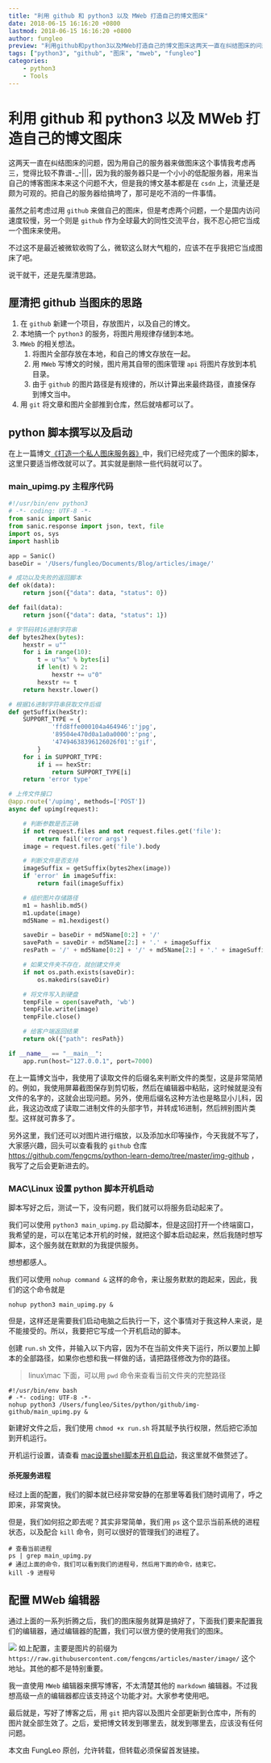 ```yaml
---
title: "利用 github 和 python3 以及 MWeb 打造自己的博文图床"
date: 2018-06-15 16:16:20 +0800
lastmod: 2018-06-15 16:16:20 +0800
author: fungleo
preview: "利用github和python3以及MWeb打造自己的博文图床这两天一直在纠结图床的问题，因为用自己的服务器来做图床这个事情我考虑再三，觉得比较不靠谱-_-|||，因为我的服务器只是一个小小的低配服务器，用来当自己的博客图床本来这个问题不大，但是我的博文基本都是在csdn上，流量还是颇为可观的。把自己的服务器给搞垮了，那可是吃不消的一件事情。虽然之前考虑过用github..."
tags: ["python3", "github", "图床", "mweb", "fungleo"]
categories:
    - python3
    - Tools
---
```


# 利用 github 和 python3 以及 MWeb 打造自己的博文图床

这两天一直在纠结图床的问题，因为用自己的服务器来做图床这个事情我考虑再三，觉得比较不靠谱-_-|||，因为我的服务器只是一个小小的低配服务器，用来当自己的博客图床本来这个问题不大，但是我的博文基本都是在 `csdn` 上，流量还是颇为可观的。把自己的服务器给搞垮了，那可是吃不消的一件事情。

虽然之前考虑过用 `github` 来做自己的图床，但是考虑两个问题，一个是国内访问速度较慢，另一个则是 `github` 作为全球最大的同性交流平台，我不忍心把它当成一个图床来使用。

不过这不是最近被微软收购了么，微软这么财大气粗的，应该不在乎我把它当成图床了吧。

说干就干，还是先厘清思路。

## 厘清把 github 当图床的思路

1. 在 `github` 新建一个项目，存放图片，以及自己的博文。
2. 本地搞一个 `python3` 的服务，将图片用规律存储到本地。
3. `MWeb` 的相关想法。
    1. 将图片全部存放在本地，和自己的博文存放在一起。
    2. 用 `MWeb` 写博文的时候，图片用其自带的图床管理 `api` 将图片存放到本机目录。
    3. 由于 `github` 的图片路径是有规律的，所以计算出来最终路径，直接保存到博文当中。
4. 用 `git` 将文章和图片全部推到仓库，然后就啥都可以了。

## python 脚本撰写以及启动

在上一篇博文[《打造一个私人图床服务器》](https://blog.csdn.net/fungleo/article/details/80690367)中，我们已经完成了一个图床的脚本，这里只要适当修改就可以了。其实就是删除一些代码就可以了。

### main_upimg.py 主程序代码

```python
#!/usr/bin/env python3
# -*- coding: UTF-8 -*-
from sanic import Sanic
from sanic.response import json, text, file
import os, sys
import hashlib

app = Sanic()
baseDir = '/Users/fungleo/Documents/Blog/articles/image/'

# 成功以及失败的返回脚本
def ok(data):
    return json({"data": data, "status": 0})

def fail(data):
    return json({"data": data, "status": 1})

# 字节码转16进制字符串
def bytes2hex(bytes):
    hexstr = u""
    for i in range(10):
        t = u"%x" % bytes[i]
        if len(t) % 2:
            hexstr += u"0"
        hexstr += t
    return hexstr.lower()

# 根据16进制字符串获取文件后缀
def getSuffix(hexStr):
    SUPPORT_TYPE = {
            'ffd8ffe000104a464946':'jpg',
            '89504e470d0a1a0a0000':'png',
            '47494638396126026f01':'gif',
        }
    for i in SUPPORT_TYPE:
        if i == hexStr:
            return SUPPORT_TYPE[i]
    return 'error type'

# 上传文件接口
@app.route('/upimg', methods=['POST'])
async def upimg(request):

    # 判断参数是否正确
    if not request.files and not request.files.get('file'):
        return fail('error args')
    image = request.files.get('file').body

    # 判断文件是否支持
    imageSuffix = getSuffix(bytes2hex(image))
    if 'error' in imageSuffix:
        return fail(imageSuffix)

    # 组织图片存储路径
    m1 = hashlib.md5()
    m1.update(image)
    md5Name = m1.hexdigest()

    saveDir = baseDir + md5Name[0:2] + '/'
    savePath = saveDir + md5Name[2:] + '.' + imageSuffix
    resPath = '/' + md5Name[0:2] + '/' + md5Name[2:] + '.' + imageSuffix

    # 如果文件夹不存在，就创建文件夹
    if not os.path.exists(saveDir):
        os.makedirs(saveDir)

    # 将文件写入到硬盘
    tempFile = open(savePath, 'wb')
    tempFile.write(image)
    tempFile.close()

    # 给客户端返回结果
    return ok({"path": resPath})

if __name__ == "__main__":
    app.run(host="127.0.0.1", port=7000)
```

在上一篇博文当中，我使用了读取文件的后缀名来判断文件的类型，这是非常简陋的。例如，我使用屏幕截图保存到剪切板，然后在编辑器中粘贴，这时候就是没有文件的名字的，这就会出现问题。另外，使用后缀名这种方法也是略显小儿科，因此，我这边改成了读取二进制文件的头部字节，并转成16进制，然后辨别图片类型。这样就可靠多了。

另外这里，我们还可以对图片进行缩放，以及添加水印等操作，今天我就不写了，大家感兴趣，回头可以查看我的 `github` 仓库 https://github.com/fengcms/python-learn-demo/tree/master/img-github ，我写了之后会更新进去的。

### MAC\Linux 设置 python 脚本开机启动

脚本写好之后，测试一下，没有问题，我们就可以将服务启动起来了。

我们可以使用 `python3 main_upimg.py` 启动脚本，但是这回打开一个终端窗口，我希望的是，可以在笔记本开机的时候，就把这个脚本启动起来，然后我随时想写脚本，这个服务就在默默的为我提供服务。

想想都感人。

我们可以使用 `nohup command &` 这样的命令，来让服务默默的跑起来，因此，我们的这个命令就是

```shell
nohup python3 main_upimg.py &
```

但是，这样还是需要我们启动电脑之后执行一下，这个事情对于我这种人来说，是不能接受的。所以，我要把它写成一个开机启动的脚本。

创建 `run.sh` 文件，并输入以下内容，因为不在当前文件夹下运行，所以要加上脚本的全部路径，如果你也想和我一样做的话，请把路径修改为你的路径。

> linux\mac 下面，可以用 `pwd` 命令来查看当前文件夹的完整路径

```shell
#!/usr/bin/env bash
# -*- coding: UTF-8 -*-
nohup python3 /Users/fungleo/Sites/python/github/img-github/main_upimg.py &
```

新建好文件之后，我们使用 `chmod +x run.sh` 将其赋予执行权限，然后把它添加到开机运行。

开机运行设置，请查看 [mac设置shell脚本开机自启动](https://www.cnblogs.com/dongfangzan/p/5976791.html)，我这里就不做赘述了。

#### 杀死服务进程

经过上面的配置，我们的脚本就已经非常安静的在那里等着我们随时调用了，呼之即来，非常爽快。

但是，我们如何招之即去呢？其实非常简单，我们用 `ps` 这个显示当前系统的进程状态，以及配合 `kill` 命令，则可以很好的管理我们的进程了。

```shell
# 查看当前进程
ps | grep main_upimg.py
# 通过上面的命令，我们可以看到我们的进程号，然后用下面的命令，结束它。
kill -9 进程号
```

## 配置 MWeb 编辑器

通过上面的一系列折腾之后，我们的图床服务就算是搞好了，下面我们要来配置我们的编辑器，通过编辑器的配置，我们可以很方便的使用我们的图床。

![](https://raw.githubusercontent.com/fengcms/articles/master/image/08/bc6a7c69afc6ed4bc453b51043c653.jpg)
如上配置，主要是图片的前缀为 `https://raw.githubusercontent.com/fengcms/articles/master/image/` 这个地址。其他的都不是特别重要。

我一直使用 `MWeb` 编辑器来撰写博客，不太清楚其他的 `markdown` 编辑器。不过我想高级一点的编辑器都应该支持这个功能才对。大家参考使用吧。

最后就是，写好了博客之后，用 `git` 把内容以及图片全部更新到仓库中，所有的图片就全部生效了。之后，爱把博文转发到哪里去，就发到哪里去，应该没有任何问题。

本文由 FungLeo 原创，允许转载，但转载必须保留首发链接。

